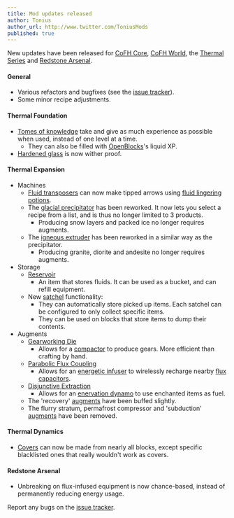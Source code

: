 ```yaml
---
title: Mod updates released
author: Tonius
author_url: http://www.twitter.com/ToniusMods
published: true
---
```


New updates have been released for [CoFH Core](/docs/cofh-core/), [CoFH
World](/docs/cofh-world/), the [Thermal Series](/docs/#thermal-series) and
[Redstone Arsenal](/docs/redstone-arsenal/).

#### General
* Various refactors and bugfixes (see the [issue
  tracker](https://github.com/CoFH/Feedback/issues?q=is%3Aissue+is%3Aclosed+label%3Afixed+sort%3Aupdated-desc)).
* Some minor recipe adjustments.

#### Thermal Foundation
* [Tomes of knowledge](/docs/tome-of-knowledge/) take and give as much
  experience as possible when used, instead of one level at a time.
  * They can also be filled with [OpenBlocks](https://www.openmods.info/)'s
    liquid XP.
* [Hardened glass](/docs/hardened-glass/) is now wither proof.

#### Thermal Expansion
* Machines
  * [Fluid transposers](/docs/fluid-transposer/) can now make tipped arrows
    using [fluid lingering potions](/docs/potion-fluid/).
  * The [glacial precipitator](/docs/glacial-precipitator/) has been reworked.
    It now lets you select a recipe from a list, and is thus no longer limited
    to 3 products.
    * Producing snow layers and packed ice no longer requires augments.
  * The [igneous extruder](/docs/igneous-extruder/) has been reworked in a
    similar way as the precipitator.
    * Producing granite, diorite and andesite no longer requires augments.
* Storage
  * [Reservoir](/docs/reservoir/)
    * An item that stores fluids. It can be used as a bucket, and can refill
      equipment.
  * New [satchel](/docs/satchel/) functionality:
    * They can automatically store picked up items. Each satchel can be
      configured to only collect specific items.
    * They can be used on blocks that store items to dump their contents.
* Augments
  * [Gearworking Die](/docs/augment-gearworking-die/)
    * Allows for a [compactor](/docs/compactor/) to produce gears. More
      efficient than crafting by hand.
  * [Parabolic Flux Coupling](/docs/augment-parabolic-flux-coupling/)
    * Allows for an [energetic infuser](/docs/energetic-infuser/) to wirelessly
      recharge nearby [flux capacitors](/docs/flux-capacitor/).
  * [Disjunctive Extraction](/docs/augment-disjunctive-extraction/)
    * Allows for an [enervation dynamo](/docs/enervation-dynamo/) to use
      enchanted items as fuel.
  * The 'recovery' [augments](/docs/augments/) have been buffed slightly.
  * The flurry stratum, permafrost compressor and 'subduction'
    [augments](/docs/augments/) have been removed.

#### Thermal Dynamics
* [Covers](/docs/covers/) can now be made from nearly all blocks, except
  specific blacklisted ones that really wouldn't work as covers.

#### Redstone Arsenal
* Unbreaking on flux-infused equipment is now chance-based, instead of
  permanently reducing energy usage.

Report any bugs on the [issue tracker](http://www.github.com/CoFH/Feedback).
